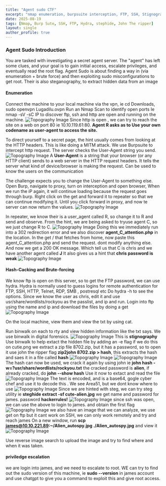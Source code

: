 ```yaml
---
title: "Agent sudo CTF"
excerpt: "nmap enumeration, burpsuite interception, FTP, SSH, Stignography exploitation privilege escalation using Sudo misconfigurations"
date: 2025-08-19
tags: [Nmap, Burp Sute, SSH, FTP, Hydra, stephide, John The ripper]
layout: single
author_profile: true
---
```

### Agent Sudo Introduction
You are tasked with investigating a secret agent server. The "agent" has left some clues, and your goal is to gain initial access, 
escalate privileges, and eventually read the root flag.
Agent Sudo is about finding a way in (via enumeration + brute force) and then exploiting sudo misconfigurations to get root.
Their is also steganography, to extract hidden data from an image

#### Enumeration
Connect the machine to your local machine via the vpn, ie cd Downloads, sudo openvpn Lugadilu.ovpn
Run an Nmap Scan to identify open ports Ie nmap -sV -sC IP to discover ftp, ssh and http are open and running on the machine.
![Topography Image](/assets/images/nmap.png)
Since http is open , we can try to reach the site on a web on port 80 ie 10.10.119.61:80. 
**Agent R asks as to Use your own codename as user-agent to access the site.**

To direct yourself to a secret page, the hint usually comes from looking at the HTTP headers. This is like doing a MITM attack.
We use Burpsuite to intercept http request. The server checks the User-Agent string you send.
![Topography Image](/assets/images/burp.png)
A **User-Agent** is a string that your browser (or any HTTP client) sends to a web server in the HTTP request headers.
It tells the server what kind of device/browser is making the request.
Can be used to know the users on the communication

The challenge expects you to change the User-Agent to something else.
Open Burp, navigate to proxy, turn on interception and open browser, When we run the iP again, it will continue loading because
the request goes through burp. 
Right click on the get and forward it to repeater so that we can continue modifying it.
Until you click forward in proxy, and now te server can now return the values.
![Topography Image](/assets/images/c.png)

In repeater, we know their is a user_agent called R, so change it to R and send and observe.
From the hint, we are being asked to tryuse agent C, so we just change R to C.
![Topography Image](/assets/images/c1.png)
Doing this we immediately run into a 302 redirection error and we also discover **agent_C_attention.php** in the location.
In the get / that fetches from home, now paste this agent_C_attention.php and send the request. dont 
modify anything else. And now we get a 200 OK message. Which tell us that C is chris and we have another agent called **J**
It also gives us a hint that **chris password is weak**
![Topography Image](/assets/images/chris.png)

#### Hash-Cacking and Brute-forcing
We know ftp is open on this server, so to get the FTP password, we can use hydra.
Hydra is normally used to guess logins for remote authentication for FTP, SSH, HTTP, Telnet, RDP, SMB , postresql etc
Do hydra -h to see the options. Since we know the user as chris, edit it and use usr/share/wordlists/rockyou as the passlist, and ip and run.
Login into ftp using the name and ip and download the files by doing a get
![Topography Image](/assets/images/ftp.png)

On the local machine, view them and view the txt by using cat.

Run binwalk on each to rty and view hidden information like the txt says. We use binwalk in digital forensics. 
![Topography Image](/assets/images/binwalk.png)
This is **stignography**
Use binwalk to help extact the hidden file by adding an -e flag
if we do this on cutie.png we extract a zip file 8702.zip, but it has a password, so to  open it use john the ripper flag
**zip2john 8702.zip > hash**, this extracts the hash and saes it in a file called **hash**
![Topography Image](/assets/images/cutie_ext.png)
![Topography Image](/assets/images/extracted.png)
The hash can now be used, we crack it again by using john ie **john hash -w=?usr/share/wordlists/rockyou.txt**
the cracked password is **alien**, if already cracked, do **john --show hash** Use it now to extact and read the file
![Topography Image](/assets/images/alien.png)
The text is encoded, and is a base64, gogle cyber chef and use it to decode this . We see  Area51, but we dont know where to use
![Topography Image](/assets/images/cyberchef.png)
Since we are hinted with steg, we can try steg utility ie **steghide extract -sf cute-alien.jpg** we get name and password for james. password **hackerrules!** 
![Topography Image](/assets/images/james.png)
since ssh was open, we can use the above to login to james. and obtain the first flag
![Topography Image](/assets/images/flag1.png)
we also have an image that we can analyze, we use get on ftp but it cant work on SSH, we can only work remotely and try and reach james
On a new window, run **scp james@10.10.221.89:~/Alien_autospy.jpg ./Alien_autospy.jpg** and view it
![Topography Image](/assets/images/downloadedimage.png)

Use reverse image search to upload the image and try to find where and when it was taken.

#### priviledge escalation
we are login into james, and we need to escalate to root.
WE can try to find out the sudo version of this machine, ie **sudo --version** in james account and use chatgpt to give you a command to exploit this and give root access.







